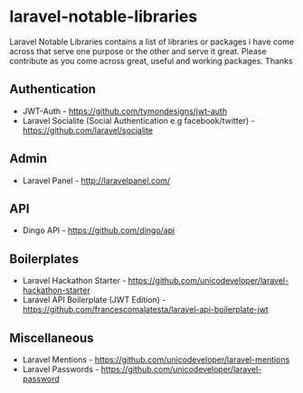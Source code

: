 # laravel-notable-libraries
Laravel Notable Libraries contains a list of libraries or packages i have come across that serve one purpose or the other and serve it great. Please contribute as you come across great, useful and working packages. Thanks

## Authentication
* JWT-Auth - https://github.com/tymondesigns/jwt-auth
* Laravel Socialite (Social Authentication e.g facebook/twitter) - https://github.com/laravel/socialite

## Admin
* Laravel Panel - http://laravelpanel.com/

## API
* Dingo API - https://github.com/dingo/api

## Boilerplates
* Laravel Hackathon Starter - https://github.com/unicodeveloper/laravel-hackathon-starter
* Laravel API Boilerplate (JWT Edition) - https://github.com/francescomalatesta/laravel-api-boilerplate-jwt

## Miscellaneous
* Laravel Mentions - https://github.com/unicodeveloper/laravel-mentions
* Laravel Passwords - https://github.com/unicodeveloper/laravel-password
